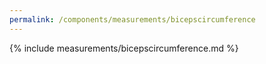 ```yaml
---
permalink: /components/measurements/bicepscircumference
---
```

{% include measurements/bicepscircumference.md %}
